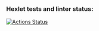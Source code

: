 ### Hexlet tests and linter status:
[![Actions Status](https://github.com/allburtseva/frontend-project-11/actions/workflows/hexlet-check.yml/badge.svg)](https://github.com/allburtseva/frontend-project-11/actions)